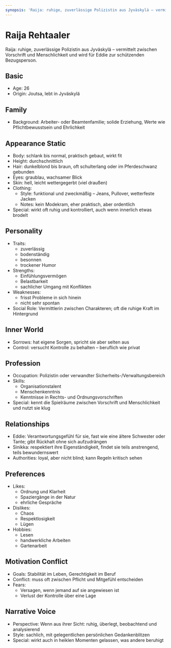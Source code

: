 ```yaml
---
synopsis: 'Raija: ruhige, zuverlässige Polizistin aus Jyväskylä – vermittelt zwischen Vorschrift und Menschlichkeit und wird für Eddie zur schützenden Bezugsperson.'
---
```


# Raija Rehtaaler

Raija: ruhige, zuverlässige Polizistin aus Jyväskylä – vermittelt zwischen Vorschrift und Menschlichkeit und wird für Eddie zur schützenden Bezugsperson.

## Basic
- Age: 26
- Origin: Joutsa, lebt in Jyväskylä

## Family
- Background: Arbeiter- oder Beamtenfamilie; solide Erziehung, Werte wie Pflichtbewusstsein und Ehrlichkeit

## Appearance Static
- Body: schlank bis normal, praktisch gebaut, wirkt fit
- Height: durchschnittlich
- Hair: dunkelblond bis braun, oft schulterlang oder im Pferdeschwanz gebunden
- Eyes: graublau, wachsamer Blick
- Skin: hell, leicht wettergegerbt (viel draußen)
- Clothing:
  - Style: funktional und zweckmäßig – Jeans, Pullover, wetterfeste Jacken
  - Notes: kein Modekram, eher praktisch, aber ordentlich
- Special: wirkt oft ruhig und kontrolliert, auch wenn innerlich etwas brodelt

## Personality
- Traits:
  - zuverlässig
  - bodenständig
  - besonnen
  - trockener Humor
- Strengths:
  - Einfühlungsvermögen
  - Belastbarkeit
  - sachlicher Umgang mit Konflikten
- Weaknesses:
  - frisst Probleme in sich hinein
  - nicht sehr spontan
- Social Role: Vermittlerin zwischen Charakteren; oft die ruhige Kraft im Hintergrund

## Inner World
- Sorrows: hat eigene Sorgen, spricht sie aber selten aus
- Control: versucht Kontrolle zu behalten – beruflich wie privat

## Profession
- Occupation: Polizistin oder verwandter Sicherheits-/Verwaltungsbereich
- Skills:
  - Organisationstalent
  - Menschenkenntnis
  - Kenntnisse in Rechts- und Ordnungsvorschriften
- Special: kennt die Spielräume zwischen Vorschrift und Menschlichkeit und nutzt sie klug

## Relationships
- Eddie: Verantwortungsgefühl für sie, fast wie eine ältere Schwester oder Tante; gibt Rückhalt ohne sich aufzudrängen
- Sinikka: respektiert ihre Eigenständigkeit, findet sie teils anstrengend, teils bewundernswert
- Authorities: loyal, aber nicht blind; kann Regeln kritisch sehen

## Preferences
- Likes:
  - Ordnung und Klarheit
  - Spaziergänge in der Natur
  - ehrliche Gespräche
- Dislikes:
  - Chaos
  - Respektlosigkeit
  - Lügen
- Hobbies:
  - Lesen
  - handwerkliche Arbeiten
  - Gartenarbeit

## Motivation Conflict
- Goals: Stabilität im Leben, Gerechtigkeit im Beruf
- Conflict: muss oft zwischen Pflicht und Mitgefühl entscheiden
- Fears:
  - Versagen, wenn jemand auf sie angewiesen ist
  - Verlust der Kontrolle über eine Lage

## Narrative Voice
- Perspective: Wenn aus ihrer Sicht: ruhig, überlegt, beobachtend und analysierend
- Style: sachlich, mit gelegentlichen persönlichen Gedankenblitzen
- Special: wirkt auch in heiklen Momenten gelassen, was andere beruhigt
